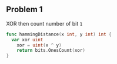 ## Problem 1

XOR then count number of bit `1`

```go
func hammingDistance(x int, y int) int {
  var xor uint
	xor = uint(x ^ y)
	return bits.OnesCount(xor)
}
```
